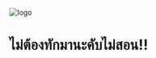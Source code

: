 ![logo](https://media.discordapp.net/attachments/863327063150166027/889019552132898836/World_of_Our_Fantasy.gif)
# ไม่ต้องทักมานะคับไม่สอน!!
